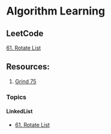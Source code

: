 # Algorithm Learning

## LeetCode

[61. Rotate List](https://github.com/kai-ion/Technical-Programming-Practice/blob/main/LeetCode/61.%20Rotate%20List.md)

## Resources:
1.  [Grind 75](https://www.techinterviewhandbook.org/grind75)

### Topics

#### LinkedList
* [61. Rotate List](https://github.com/kai-ion/Technical-Programming-Practice/blob/main/LeetCode/61.%20Rotate%20List.md)